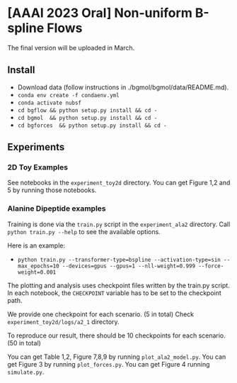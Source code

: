 # [AAAI 2023 Oral] Non-uniform B-spline Flows
The final version will be uploaded in March.

## Install
-  Download data (follow instructions in ./bgmol/bgmol/data/README.md).
- `conda env create -f condaenv.yml`
- `conda activate nubsf`
- `cd bgflow && python setup.py install && cd -`
- `cd bgmol  && python setup.py install && cd -`
- `cd bgforces  && python setup.py install && cd -`


## Experiments


### 2D Toy Examples
See notebooks in the `experiment_toy2d` directory.
You can get Figure 1,2 and 5 by running those notebooks.

### Alanine Dipeptide examples
Training is done via the `train.py` script in the `experiment_ala2` directory.
Call `python train.py --help` to see the available options.

Here is an example:

- `python train.py --transformer-type=bspline --activation-type=sin --max_epochs=10 --devices=gpus --gpus=1 --nll-weight=0.999 --force-weight=0.001` 

The plotting and analysis uses checkpoint files written by the train.py script.
In each notebook, the `CHECKPOINT` variable has to be set to the checkpoint path.

We provide one checkpoint for each scenario. (5 in total)
Check `experiment_toy2d/logs/a2_1` directory.

To reproduce our result, there should be 10 checkpoints for each scenario. (50 in total)

You can get Table 1,2, Figure 7,8,9 by running `plot_ala2_model.py`.
You can get Figure 3 by running `plot_forces.py`.
You can get Figure 4 running `simulate.py`.
